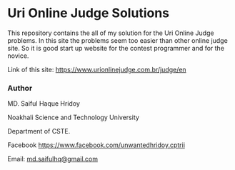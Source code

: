 # Uri Online Judge Solutions

This repository contains the all of my solution for the Uri Online Judge problems. 
In this site the problems seem too easier than other online judge site. So it is good start up website for the contest programmer and for the novice.

Link of this site: https://www.urionlinejudge.com.br/judge/en

### Author
MD. Saiful Haque Hridoy

Noakhali Science and Technology University

Department of CSTE.

Facebook https://www.facebook.com/unwantedhridoy.cptrii

Email: md.saifulhq@gmail.com
